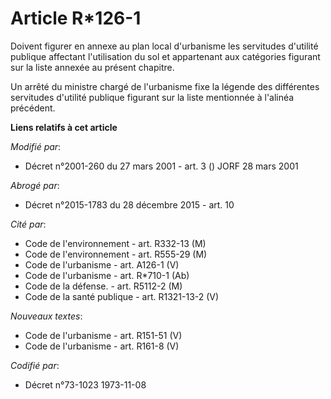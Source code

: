 # Article R*126-1

Doivent figurer en annexe au plan local d'urbanisme les servitudes d'utilité publique affectant l'utilisation du sol et
appartenant aux catégories figurant sur la liste annexée au présent chapitre.

Un arrêté du ministre chargé de l'urbanisme fixe la légende des différentes servitudes d'utilité publique figurant sur la
liste mentionnée à l'alinéa précédent.

**Liens relatifs à cet article**

_Modifié par_:

  - Décret n°2001-260 du 27 mars 2001 - art. 3 () JORF 28 mars 2001

_Abrogé par_:

  - Décret n°2015-1783 du 28 décembre 2015 - art. 10

_Cité par_:

  - Code de l'environnement - art. R332-13 (M)
  - Code de l'environnement - art. R555-29 (M)
  - Code de l'urbanisme - art. A126-1 (V)
  - Code de l'urbanisme - art. R*710-1 (Ab)
  - Code de la défense. - art. R5112-2 (M)
  - Code de la santé publique - art. R1321-13-2 (V)

_Nouveaux textes_:

  - Code de l'urbanisme - art. R151-51 (V)
  - Code de l'urbanisme - art. R161-8 (V)

_Codifié par_:

  - Décret n°73-1023 1973-11-08
